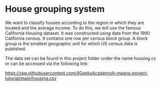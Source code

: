 # House grouping system

We want to classify houses according to the region in which they are located and the average income. To do this, we will use the famous California Housing dataset. It was constructed using data from the 1990 California census. It contains one row per census block group. A block group is the smallest geographic unit for which US census data is published.

The data set can be found in this project folder under the name housing.cs or can be accessed via the following link:

https://raw.githubusercontent.com/4GeeksAcademy/k-means-project-tutorial/main/housing.csv